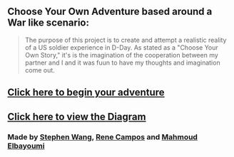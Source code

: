 ## **Choose Your Own Adventure based around a War like scenario:**

>The purpose of this project is to create and attempt a realistic reality of a US soldier experience in D-Day. As stated as a "Choose Your Own Story," it's is the imagination of the cooperation between my partner and I and it was fuun to have my thoughts and imagination come out. 

## [Click here to begin your adventure](D-Day.md)

## [Click here to view the Diagram](https://docs.google.com/a/hstat.org/drawings/d/1JF8HYccVNrqPL-OkJJ-9xKsXDMEEEzY26UiyRbwbgvs/edit?usp=sharing)

### Made by [Stephen Wang](https://github.com/stephenw6888), [Rene Campos](https://github.com/renec8862) and [Mahmoud Elbayoumi](https://github.com/mahmoudelbayyoumi)